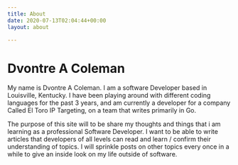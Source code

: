```yaml
---
title: About
date: 2020-07-13T02:04:44+00:00
layout: about

---
```

# Dvontre A Coleman

My name is Dvontre A Coleman.  I am a software Developer based in Louisville, Kentucky.  I have been playing around with different coding languages for the past  3 years, and am currently a developer for a company Called El Toro IP Targeting, on a team that writes primarily in Go.  

The purpose of this site will to be share my thoughts and things that i am learning as a professional Software Developer. I want to be able to write articles that developers of all levels can read and learn / confirm their understanding of topics. I will sprinkle posts on other topics every once in a while to give an inside look on my life outside of software.  